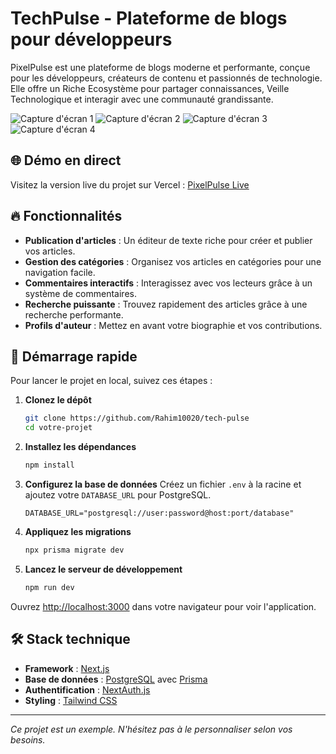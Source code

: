 # TechPulse - Plateforme de blogs pour développeurs

PixelPulse est une plateforme de blogs moderne et performante, conçue pour les développeurs, créateurs de contenu et passionnés de technologie. Elle offre un Riche Ecosystème pour partager connaissances, Veille Technologique et interagir avec une communauté grandissante.

![Capture d'écran 1](placeholder_screenshot_1.png)
![Capture d'écran 2](placeholder_screenshot_2.png)
![Capture d'écran 3](placeholder_screenshot_3.png)
![Capture d'écran 4](placeholder_screenshot_4.png)
## 🌐 Démo en direct

Visitez la version live du projet sur Vercel : [PixelPulse Live](https://pixelpulse-blog.vercel.app/)


## 🔥 Fonctionnalités

*   **Publication d'articles** : Un éditeur de texte riche pour créer et publier vos articles.
*   **Gestion des catégories** : Organisez vos articles en catégories pour une navigation facile.
*   **Commentaires interactifs** : Interagissez avec vos lecteurs grâce à un système de commentaires.
*   **Recherche puissante** : Trouvez rapidement des articles grâce à une recherche performante.
*   **Profils d'auteur** : Mettez en avant votre biographie et vos contributions.

## 🚀 Démarrage rapide

Pour lancer le projet en local, suivez ces étapes :

1.  **Clonez le dépôt**
    ```bash
    git clone https://github.com/Rahim10020/tech-pulse
    cd votre-projet
    ```

2.  **Installez les dépendances**
    ```bash
    npm install
    ```

3.  **Configurez la base de données**
    Créez un fichier `.env` à la racine et ajoutez votre `DATABASE_URL` pour PostgreSQL.
    ```
    DATABASE_URL="postgresql://user:password@host:port/database"
    ```

4.  **Appliquez les migrations**
    ```bash
    npx prisma migrate dev
    ```

5.  **Lancez le serveur de développement**
    ```bash
    npm run dev
    ```

Ouvrez [http://localhost:3000](http://localhost:3000) dans votre navigateur pour voir l'application.

## 🛠️ Stack technique

*   **Framework** : [Next.js](https://nextjs.org/)
*   **Base de données** : [PostgreSQL](https://www.postgresql.org/) avec [Prisma](https://www.prisma.io/)
*   **Authentification** : [NextAuth.js](https://next-auth.js.org/)
*   **Styling** : [Tailwind CSS](https://tailwindcss.com/)

---

*Ce projet est un exemple. N'hésitez pas à le personnaliser selon vos besoins.*
